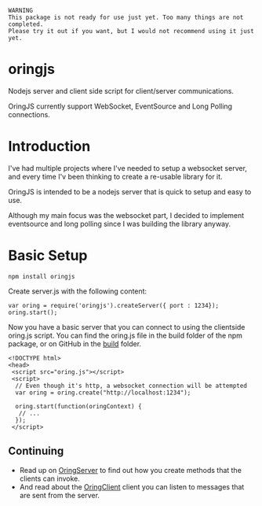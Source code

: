     WARNING
    This package is not ready for use just yet. Too many things are not completed.
    Please try it out if you want, but I would not recommend using it just yet.

# oringjs
Nodejs server and client side script for client/server communications.

OringJS currently support WebSocket, EventSource and Long Polling connections.

# Introduction

I've had multiple projects where I've needed to setup a websocket server, and every time I'v been thinking to create a re-usable library for it.

OringJS is intended to be a nodejs server that is quick to setup and easy to use.

Although my main focus was the websocket part, I decided to implement eventsource and long polling since I was building the library anyway.

# Basic Setup

    npm install oringjs

Create server.js with the following content:

    var oring = require('oringjs').createServer({ port : 1234});
    oring.start();

Now you have a basic server that you can connect to using the clientside oring.js script. You can find the oring.js file in the build folder of the npm package, or on GitHub in the [build](https://github.com/dlid/oringjs/tree/master/build) folder.

    <!DOCTYPE html>
    <head>
     <script src="oring.js"></script>
     <script>
      // Even though it's http, a websocket connection will be attempted
      var oring = oring.create("http://localhost:1234");

      oring.start(function(oringContext) {
       // ...
      });
     </script>

## Continuing

- Read up on [OringServer](https://github.com/dlid/oringjs/wiki/OringServer) to find out how you  create methods that the clients can invoke. 
- And read about the [OringClient](https://github.com/dlid/oringjs/wiki/OringClient) client you can listen to messages that are sent from the server.

